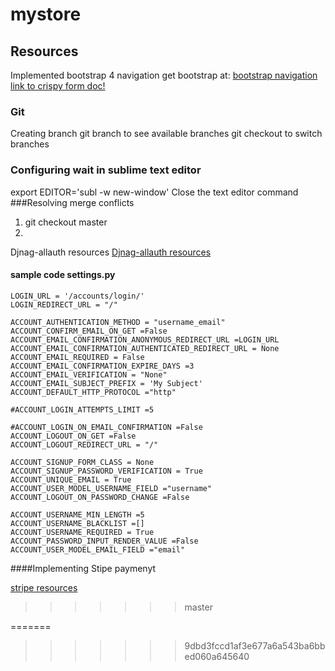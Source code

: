 
 # mystore
 
## Resources

Implemented bootstrap 4 
navigation get bootstrap at:
[bootstrap navigation](https://v4-alpha.getbootstrap.com/examples/jumbotron/)
[link to crispy form doc!](http://django-crispy-forms.readthedocs.io/en/d-0/install.html)


### Git
Creating branch
git branch to see available branches
git checkout to switch branches
### Configuring wait in sublime text editor
export EDITOR='subl -w new-window'
Close the text editor command
###Resolving merge conflicts
1. git checkout master
1. 


Djnag-allauth resources
[Djnag-allauth resources](https://django-allauth.readthedocs.io/en/latest/installation.html)


#### sample code settings.py
    LOGIN_URL = '/accounts/login/'
    LOGIN_REDIRECT_URL = "/"

    ACCOUNT_AUTHENTICATION_METHOD = "username_email"
    ACCOUNT_CONFIRM_EMAIL_ON_GET =False
    ACCOUNT_EMAIL_CONFIRMATION_ANONYMOUS_REDIRECT_URL =LOGIN_URL
    ACCOUNT_EMAIL_CONFIRMATION_AUTHENTICATED_REDIRECT_URL = None
    ACCOUNT_EMAIL_REQUIRED = False
    ACCOUNT_EMAIL_CONFIRMATION_EXPIRE_DAYS =3
    ACCOUNT_EMAIL_VERIFICATION = "None"
    ACCOUNT_EMAIL_SUBJECT_PREFIX = 'My Subject'
    ACCOUNT_DEFAULT_HTTP_PROTOCOL ="http"

    #ACCOUNT_LOGIN_ATTEMPTS_LIMIT =5
     
    #ACCOUNT_LOGIN_ON_EMAIL_CONFIRMATION =False
    ACCOUNT_LOGOUT_ON_GET =False
    ACCOUNT_LOGOUT_REDIRECT_URL = "/"

    ACCOUNT_SIGNUP_FORM_CLASS = None
    ACCOUNT_SIGNUP_PASSWORD_VERIFICATION = True 
    ACCOUNT_UNIQUE_EMAIL = True 
    ACCOUNT_USER_MODEL_USERNAME_FIELD ="username"
    ACCOUNT_LOGOUT_ON_PASSWORD_CHANGE =False

    ACCOUNT_USERNAME_MIN_LENGTH =5
    ACCOUNT_USERNAME_BLACKLIST =[]
    ACCOUNT_USERNAME_REQUIRED = True   
    ACCOUNT_PASSWORD_INPUT_RENDER_VALUE =False
    ACCOUNT_USER_MODEL_EMAIL_FIELD ="email"
####Implementing Stipe paymenyt

[stripe resources](https://django-allauth.readthedocs.io/en/latest/installation.html)
>>>>>>> master

=======
>>>>>>> 9dbd3fccd1af3e677a6a543ba6bbed060a645640

